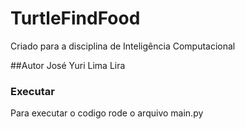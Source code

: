 # TurtleFindFood
Criado para a disciplina de Inteligência Computacional

##Autor
José Yuri Lima Lira

### Executar

Para executar o codigo rode o arquivo main.py

